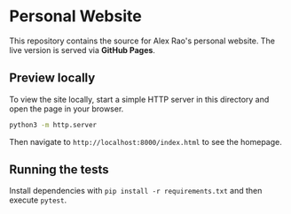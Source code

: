 # Personal Website

This repository contains the source for Alex Rao's personal website. The live version is served via **GitHub Pages**.

## Preview locally

To view the site locally, start a simple HTTP server in this directory and open the page in your browser.

```bash
python3 -m http.server
```

Then navigate to `http://localhost:8000/index.html` to see the homepage.

## Running the tests

Install dependencies with `pip install -r requirements.txt` and then execute `pytest`.
